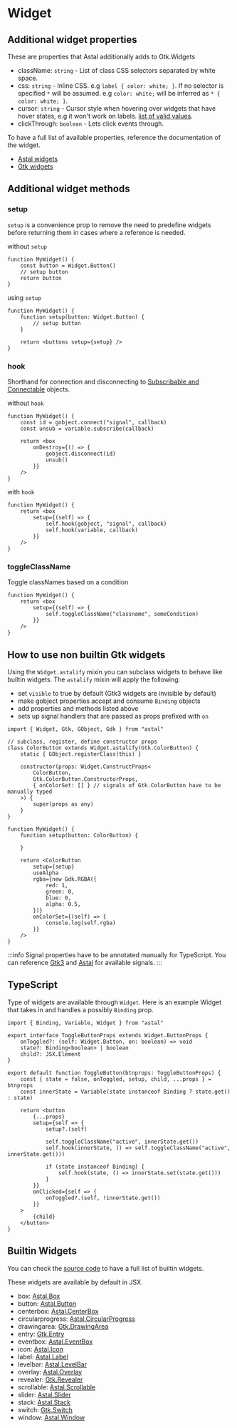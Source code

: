 # Widget

## Additional widget properties

These are properties that Astal additionally adds to Gtk.Widgets

- className: `string` - List of class CSS selectors separated by white space.
- css: `string` - Inline CSS. e.g `label { color: white; }`. If no selector is specified `*` will be assumed. e.g `color: white;` will be inferred as `* { color: white; }`.
- cursor: `string` - Cursor style when hovering over widgets that have hover states, e.g it won't work on labels. [list of valid values](https://docs.gtk.org/gdk3/ctor.Cursor.new_from_name.html).
- clickThrough: `boolean` - Lets click events through.

To have a full list of available properties, reference the documentation of the widget.

- [Astal widgets](https://aylur.github.io/libastal/index.html#classes)
- [Gtk widgets](https://docs.gtk.org/gtk3/#classes)

## Additional widget methods

### setup

`setup` is a convenience prop to remove the need to predefine widgets
before returning them in cases where a reference is needed.

without `setup`

```tsx
function MyWidget() {
    const button = Widget.Button()
    // setup button
    return button
}
```

using `setup`

```tsx
function MyWidget() {
    function setup(button: Widget.Button) {
        // setup button
    }

    return <buttons setup={setup} />
}
```

### hook

Shorthand for connection and disconnecting to [Subscribable and Connectable](./binding#subscribable-and-connectable-interface) objects.

without `hook`

```tsx
function MyWidget() {
    const id = gobject.connect("signal", callback)
    const unsub = variable.subscribe(callback)

    return <box
        onDestroy={() => {
            gobject.disconnect(id)
            unsub()
        }}
    />
}
```

with `hook`

```tsx
function MyWidget() {
    return <box
        setup={(self) => {
            self.hook(gobject, "signal", callback)
            self.hook(variable, callback)
        }}
    />
}
```

### toggleClassName

Toggle classNames based on a condition

```tsx
function MyWidget() {
    return <box
        setup={(self) => {
            self.toggleClassName("classname", someCondition)
        }}
    />
}
```

## How to use non builtin Gtk widgets

Using the `Widget.astalify` mixin you can subclass widgets
to behave like builtin widgets.
The `astalify` mixin will apply the following:

- set `visible` to true by default (Gtk3 widgets are invisible by default)
- make gobject properties accept and consume `Binding` objects
- add properties and methods listed above
- sets up signal handlers that are passed as props prefixed with `on`

```tsx
import { Widget, Gtk, GObject, Gdk } from "astal"

// subclass, register, define constructor props
class ColorButton extends Widget.astalify(Gtk.ColorButton) {
    static { GObject.registerClass(this) }

    constructor(props: Widget.ConstructProps<
        ColorButton,
        Gtk.ColorButton.ConstructorProps,
        { onColorSet: [] } // signals of Gtk.ColorButton have to be manually typed
    >) {
        super(props as any)
    }
}

function MyWidget() {
    function setup(button: ColorButton) {

    }

    return <ColorButton
        setup={setup}
        useAlpha
        rgba={new Gdk.RGBA({
            red: 1,
            green: 0,
            blue: 0,
            alpha: 0.5,
        })}
        onColorSet={(self) => {
            console.log(self.rgba)
        }}
    />
}
```

:::info
Signal properties have to be annotated manually for TypeScript.
You can reference [Gtk3](https://gjs-docs.gnome.org/gtk30~3.0/)
and [Astal](https://aylur.github.io/libastal/index.html#classes) for available signals.
:::

## TypeScript

Type of widgets are available through `Widget`.
Here is an example Widget that takes in and handles a possibly `Binding` prop.

```tsx
import { Binding, Variable, Widget } from "astal"

export interface ToggleButtonProps extends Widget.ButtonProps {
    onToggled?: (self: Widget.Button, on: boolean) => void
    state?: Binding<boolean> | boolean
    child?: JSX.Element
}

export default function ToggleButton(btnprops: ToggleButtonProps) {
    const { state = false, onToggled, setup, child, ...props } = btnprops
    const innerState = Variable(state instanceof Binding ? state.get() : state)

    return <button
        {...props}
        setup={self => {
            setup?.(self)

            self.toggleClassName("active", innerState.get())
            self.hook(innerState, () => self.toggleClassName("active", innerState.get()))

            if (state instanceof Binding) {
                self.hook(state, () => innerState.set(state.get()))
            }
        }}
        onClicked={self => {
            onToggled?.(self, !innerState.get())
        }}
    >
        {child}
    </button>
}
```

## Builtin Widgets

You can check the [source code](https://github.com/aylur/astal/blob/main/core/gjs/src/widgets.ts) to have a full list of builtin widgets.

These widgets are available by default in JSX.

- box: [Astal.Box](https://aylur.github.io/libastal/class.Box.html)
- button: [Astal.Button](https://aylur.github.io/libastal/class.Button.html)
- centerbox: [Astal.CenterBox](https://aylur.github.io/libastal/class.CenterBox.html)
- circularprogress: [Astal.CircularProgress](https://aylur.github.io/libastal/class.CircularProgress.html)
- drawingarea: [Gtk.DrawingArea](https://docs.gtk.org/gtk3/class.DrawingArea.html)
- entry: [Gtk.Entry](https://docs.gtk.org/gtk3/class.Entry.html)
- eventbox: [Astal.EventBox](https://aylur.github.io/libastal/class.EventBox.html)
- icon: [Astal.Icon](https://aylur.github.io/libastal/class.Icon.html)
- label: [Astal.Label](https://aylur.github.io/libastal/class.Label.html)
- levelbar: [Astal.LevelBar](https://aylur.github.io/libastal/class.LevelBar.html)
- overlay: [Astal.Overlay](https://aylur.github.io/libastal/class.Overlay.html)
- revealer: [Gtk.Revealer](https://docs.gtk.org/gtk3/class.Revealer.html)
- scrollable: [Astal.Scrollable](https://aylur.github.io/libastal/class.Scrollable.html)
- slider: [Astal.Slider](https://aylur.github.io/libastal/class.Slider.html)
- stack: [Astal.Stack](https://aylur.github.io/libastal/class.Stack.html)
- switch: [Gtk.Switch](https://docs.gtk.org/gtk3/class.Switch.html)
- window: [Astal.Window](https://aylur.github.io/libastal/class.Window.html)
